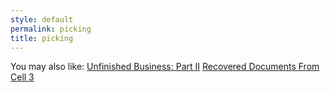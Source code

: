 ```yaml
---
style: default
permalink: picking
title: picking
---
```

You may also like:
[Unfinished Business: Part II](http://scp-wiki.net/unfinished-business-ii)
[Recovered Documents From Cell 3](http://scp-wiki.net/recovered-documents-from-cell-3)
